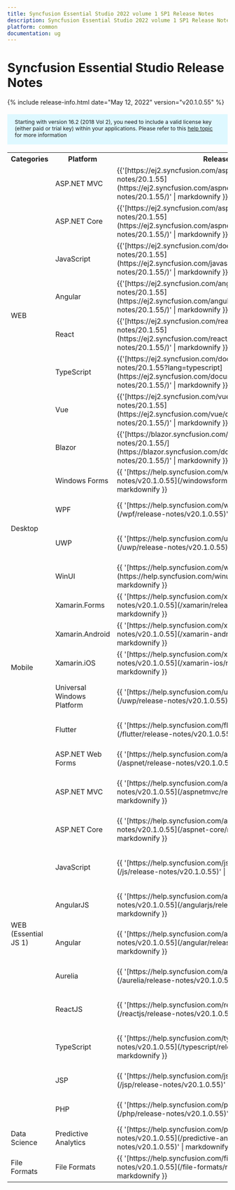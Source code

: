 ```yaml
---
title: Syncfusion Essential Studio 2022 volume 1 SP1 Release Notes  
description: Syncfusion Essential Studio 2022 volume 1 SP1 Release Notes  
platform: common
documentation: ug
---
```


# Syncfusion Essential Studio  Release Notes  

{% include release-info.html date="May 12, 2022"   version="v20.1.0.55" %} 

<style>
#license {
    font-size: .88em!important;
margin-top: 1.5em;     margin-bottom: 1.5em;
    background-color: #def8ff;
    padding: 10px 17px 14px;
}
</style>

<div id="license">
Starting with version 16.2 (2018 Vol 2), you need to include a valid license key (either paid or trial key) within your applications. 
Please refer to this <a href="/common/essential-studio/licensing/license-key">help topic</a> for more information 
</div>



<table>
<tr>
<th>
Categories</th><th>
Platform</th><th>
Release Notes</th><th>
Read Me</th></tr>
<tr>
<td rowspan="8">
WEB 
</td>
<td>
ASP.NET MVC
</td>
<td>{{'[https://ej2.syncfusion.com/aspnetmvc/documentation/release-notes/20.1.55](https://ej2.syncfusion.com/aspnetmvc/documentation/release-notes/20.1.55/)' | markdownify }}
</td>
<td>{{'[http://files2.syncfusion.com/Installs/v20.1.0.55/ReadMe/web/ASPMVC.html](http://files2.syncfusion.com/Installs/v20.1.0.55/ReadMe/web/ASPMVC.html)' | markdownify }}
</td>
</tr>
<tr>
<td>
ASP.NET Core	
</td>
<td>{{'[https://ej2.syncfusion.com/aspnetcore/documentation/release-notes/20.1.55](https://ej2.syncfusion.com/aspnetcore/documentation/release-notes/20.1.55/)' | markdownify }}
</td>
<td>{{'[http://files2.syncfusion.com/Installs/v20.1.0.55/ReadMe/web/ASPNETCORE.html](http://files2.syncfusion.com/Installs/v20.1.0.55/ReadMe/web/ASPNETCORE.html)' | markdownify }}
</td>
</tr>
<tr>
<td>
JavaScript
</td>
<td>{{'[https://ej2.syncfusion.com/documentation/release-notes/20.1.55](https://ej2.syncfusion.com/javascript/documentation/release-notes/20.1.55/)' | markdownify }}
</td>
<td>{{'[http://files2.syncfusion.com/Installs/v20.1.0.55/ReadMe/web/JavaScript.html](http://files2.syncfusion.com/Installs/v20.1.0.55/ReadMe/web/JavaScript.html)' | markdownify }}
</td>
</tr>
<tr>
<td>
Angular
</td>
<td>{{'[https://ej2.syncfusion.com/angular/documentation/release-notes/20.1.55](https://ej2.syncfusion.com/angular/documentation/release-notes/20.1.55/)' | markdownify }}
</td>
<td>{{'[http://files2.syncfusion.com/Installs/v20.1.0.55/ReadMe/web/Angular.html](http://files2.syncfusion.com/Installs/v20.1.0.55/ReadMe/web/Angular.html)' | markdownify }}
</td>
</tr>
<tr>
<td>
React
</td>
<td>{{'[https://ej2.syncfusion.com/react/documentation/release-notes/20.1.55](https://ej2.syncfusion.com/react/documentation/release-notes/20.1.55/)' | markdownify }}
</td>
<td>{{'[http://files2.syncfusion.com/Installs/v20.1.0.55/ReadMe/web/React.html](http://files2.syncfusion.com/Installs/v20.1.0.55/ReadMe/web/React.html)' | markdownify }}
</td>
</tr>
<tr>
<td>
TypeScript
</td>
<td>{{'[https://ej2.syncfusion.com/documentation/release-notes/20.1.55?lang=typescript](https://ej2.syncfusion.com/documentation/release-notes/20.1.55/)' | markdownify }}
</td>
<td>{{'[http://files2.syncfusion.com/Installs/v20.1.0.55/ReadMe/web/TypeScript.html](http://files2.syncfusion.com/Installs/v20.1.0.55/ReadMe/web/TypeScript.html)' | markdownify }}
</td>
</tr>
<tr>
<td>
Vue
</td>
<td>{{'[https://ej2.syncfusion.com/vue/documentation/release-notes/20.1.55](https://ej2.syncfusion.com/vue/documentation/release-notes/20.1.55/)' | markdownify }}
</td>
<td>{{'[http://files2.syncfusion.com/Installs/v20.1.0.55/ReadMe/web/Vue.html](http://files2.syncfusion.com/Installs/v20.1.0.55/ReadMe/web/Vue.html)' | markdownify }}
</td>
</tr>
<tr>
<td>
Blazor
</td>
<td>{{'[https://blazor.syncfusion.com/documentation/release-notes/20.1.55/](https://blazor.syncfusion.com/documentation/release-notes/20.1.55/)' | markdownify }}
</td>
<td>{{'[http://files2.syncfusion.com/Installs/v20.1.0.55/ReadMe/web/Blazor.html](http://files2.syncfusion.com/Installs/v20.1.0.55/ReadMe/web/Blazor.html)' | markdownify }}
</td>
</tr>
<tr>
<td rowspan="4">
Desktop
</td>
<td>
Windows Forms
</td>
<td>{{ '[https://help.syncfusion.com/windowsforms/release-notes/v20.1.0.55](/windowsforms/release-notes/v20.1.0.55)' | markdownify }}
</td>
<td>{{ '[http://files2.syncfusion.com/Installs/v20.1.0.55/ReadMe/WindowsForms.html](http://files2.syncfusion.com/Installs/v20.1.0.55/ReadMe/WindowsForms.html)' | markdownify }}
</td>
</tr>
<tr>
<td>
WPF
</td>
<td>{{ '[https://help.syncfusion.com/wpf/release-notes/v20.1.0.55](/wpf/release-notes/v20.1.0.55)' | markdownify }}
</td>
<td>{{ '[http://files2.syncfusion.com/Installs/v20.1.0.55/ReadMe/WPF.html](http://files2.syncfusion.com/Installs/v20.1.0.55/ReadMe/WPF.html)' | markdownify }}
</td>
</tr>
<tr>
<td>
UWP
</td>
<td>{{ '[https://help.syncfusion.com/uwp/release-notes/v20.1.0.55](/uwp/release-notes/v20.1.0.55)' | markdownify }}
</td>
<td>{{ '[http://files2.syncfusion.com/Installs/v20.1.0.55/ReadMe/UniversalWindows.html](http://files2.syncfusion.com/Installs/v20.1.0.55/ReadMe/UniversalWindows.html)' | markdownify }}
</td>
</tr>
<tr>
<td>
WinUI
</td>
<td>{{ '[https://help.syncfusion.com/winui/release-notes/v20.1.0.55](https://help.syncfusion.com/winui/release-notes/v20.1.0.55)' | markdownify }}
</td>
<td>{{ '[http://files2.syncfusion.com/Installs/v20.1.0.55/ReadMe/WinUI.html](http://files2.syncfusion.com/Installs/v20.1.0.55/ReadMe/WinUI.html)' | markdownify }}
</td>
</tr>
<tr>
<td rowspan="5">
Mobile
</td>
<td>
Xamarin.Forms
</td>
<td>{{ '[https://help.syncfusion.com/xamarin/release-notes/v20.1.0.55](/xamarin/release-notes/v20.1.0.55)' | markdownify }}
</td>
<td>{{ '[http://files2.syncfusion.com/Installs/v20.1.0.55/ReadMe/Xamarin_Forms.html](http://files2.syncfusion.com/Installs/v20.1.0.55/ReadMe/Xamarin_Forms.html)' | markdownify }}
</td>
</tr>
<tr>
<td>
Xamarin.Android
</td>
<td>{{ '[https://help.syncfusion.com/xamarin-android/release-notes/v20.1.0.55](/xamarin-android/release-notes/v20.1.0.55)' | markdownify }}
</td>
<td>{{ '[http://files2.syncfusion.com/Installs/v20.1.0.55/ReadMe/Xamarin_Forms.html](http://files2.syncfusion.com/Installs/v20.1.0.55/ReadMe/Xamarin_Forms.html)' | markdownify }}
</td>
</tr>
<tr>
<td>
Xamarin.iOS
</td>
<td>{{ '[https://help.syncfusion.com/xamarin-ios/release-notes/v20.1.0.55](/xamarin-ios/release-notes/v20.1.0.55)' | markdownify }}
</td>
<td>{{ '[http://files2.syncfusion.com/Installs/v20.1.0.55/ReadMe/Xamarin_Forms.html](http://files2.syncfusion.com/Installs/v20.1.0.55/ReadMe/Xamarin_Forms.html)' | markdownify }}
</td>
</tr>
<tr>
<td>
Universal Windows Platform
</td>
<td>{{ '[https://help.syncfusion.com/uwp/release-notes/v20.1.0.55](/uwp/release-notes/v20.1.0.55)' | markdownify }}
</td>
<td>{{ '[http://files2.syncfusion.com/Installs/v20.1.0.55/ReadMe/UniversalWindows.html](http://files2.syncfusion.com/Installs/v20.1.0.55/ReadMe/UniversalWindows.html)' | markdownify }}
</td>
</tr>
<tr>
<td>
Flutter
</td>
<td>{{ '[https://help.syncfusion.com/flutter/release-notes/v20.1.0.55](/flutter/release-notes/v20.1.0.55)' | markdownify }}
</td>
<td>{{ '[http://files2.syncfusion.com/Installs/v20.1.0.55/ReadMe/Flutter.html](http://files2.syncfusion.com/Installs/v20.1.0.55/ReadMe/Flutter.html)' | markdownify }}
</td>
</tr>
<tr>
<td rowspan="11">
WEB (Essential JS 1)
</td>
<td>
ASP.NET Web Forms
</td>
<td>{{ '[https://help.syncfusion.com/aspnet/release-notes/v20.1.0.55](/aspnet/release-notes/v20.1.0.55)' | markdownify }}
</td>
<td>{{ '[http://files2.syncfusion.com/Installs/v20.1.0.55/ReadMe/essential-js1/ASP.html](http://files2.syncfusion.com/Installs/v20.1.0.55/ReadMe/essential-js1/ASP.html)' | markdownify }}
</td>
</tr>
<tr>
<td>
ASP.NET MVC
</td>
<td>{{ '[https://help.syncfusion.com/aspnetmvc/release-notes/v20.1.0.55](/aspnetmvc/release-notes/v20.1.0.55)' | markdownify }}
</td>
<td>{{ '[http://files2.syncfusion.com/Installs/v20.1.0.55/ReadMe/essential-js1/ASPMVC.html](http://files2.syncfusion.com/Installs/v20.1.0.55/ReadMe/essential-js1/ASPMVC.html)' | markdownify }}
</td>
</tr>
<tr>
<td>
ASP.NET Core
</td>
<td>{{ '[https://help.syncfusion.com/aspnet-core/release-notes/v20.1.0.55](/aspnet-core/release-notes/v20.1.0.55)' | markdownify }}
</td>
<td>
{{ '[http://files2.syncfusion.com/Installs/v20.1.0.55/ReadMe/essential-js1/ASPNETCORE.html](http://files2.syncfusion.com/Installs/v20.1.0.55/ReadMe/essential-js1/ASPNETCORE.html)' | markdownify }}
</td>
</tr>
<tr>
<td>
JavaScript
</td>
<td>{{ '[https://help.syncfusion.com/js/release-notes/v20.1.0.55](/js/release-notes/v20.1.0.55)' | markdownify }}
</td>
<td>{{ '[http://files2.syncfusion.com/Installs/v20.1.0.55/ReadMe/essential-js1/JavaScript.html](http://files2.syncfusion.com/Installs/v20.1.0.55/ReadMe/essential-js1/JavaScript.html)' | markdownify }}
</td>
</tr>
<tr>
<td>
AngularJS
</td>
<td>{{ '[https://help.syncfusion.com/angularjs/release-notes/v20.1.0.55](/angularjs/release-notes/v20.1.0.55)' | markdownify }}
</td>
<td>{{ '[http://files2.syncfusion.com/Installs/v20.1.0.55/ReadMe/essential-js1/AngularJS.html](http://files2.syncfusion.com/Installs/v20.1.0.55/ReadMe/essential-js1/AngularJS.html)' | markdownify }}
</td>
</tr>
<tr>
<td>
Angular
</td>
<td>{{ '[https://help.syncfusion.com/angular/release-notes/v20.1.0.55](/angular/release-notes/v20.1.0.55)' | markdownify }}
</td>
<td>{{ '[http://files2.syncfusion.com/Installs/v20.1.0.55/ReadMe/essential-js1/Angular.html](http://files2.syncfusion.com/Installs/v20.1.0.55/ReadMe/essential-js1/Angular.html)' | markdownify }}
</td>
</tr>
<tr>
<td>
Aurelia
</td>
<td>{{ '[https://help.syncfusion.com/aurelia/release-notes/v20.1.0.55](/aurelia/release-notes/v20.1.0.55)' | markdownify }}
</td>
<td>{{ '[http://files2.syncfusion.com/Installs/v20.1.0.55/ReadMe/essential-js1/Aurelia.html](http://files2.syncfusion.com/Installs/v20.1.0.55/ReadMe/essential-js1/Aurelia.html)' | markdownify }}
</td>
</tr>
<tr>
<td>
ReactJS
</td>
<td>{{ '[https://help.syncfusion.com/reactjs/release-notes/v20.1.0.55](/reactjs/release-notes/v20.1.0.55)' | markdownify }}
</td>
<td>{{ '[http://files2.syncfusion.com/Installs/v20.1.0.55/ReadMe/essential-js1/ReactJS.html](http://files2.syncfusion.com/Installs/v20.1.0.55/ReadMe/essential-js1/ReactJS.html)' | markdownify }}
</td>
</tr>
<tr>
<td>
TypeScript
</td>
<td>{{ '[https://help.syncfusion.com/typescript/release-notes/v20.1.0.55](/typescript/release-notes/v20.1.0.55)' | markdownify }}
</td>
<td>{{ '[http://files2.syncfusion.com/Installs/v20.1.0.55/ReadMe/essential-js1/TypeScript.html](http://files2.syncfusion.com/Installs/v20.1.0.55/ReadMe/essential-js1/TypeScript.html)' | markdownify }}
</td>
</tr>
<tr>
<td>
JSP
</td>
<td>{{ '[https://help.syncfusion.com/jsp/release-notes/v20.1.0.55](/jsp/release-notes/v20.1.0.55)' | markdownify }}
</td>
<td>{{ '[http://files2.syncfusion.com/Installs/v20.1.0.55/ReadMe/essential-js1/JSP.html](http://files2.syncfusion.com/Installs/v20.1.0.55/ReadMe/essential-js1/JSP.html)' | markdownify }}
</td>
</tr>
<tr>
<td>
PHP
</td>
<td>{{ '[https://help.syncfusion.com/php/release-notes/v20.1.0.55](/php/release-notes/v20.1.0.55)' | markdownify }}
</td>
<td>{{ '[http://files2.syncfusion.com/Installs/v20.1.0.55/ReadMe/essential-js1/PHP.html](http://files2.syncfusion.com/Installs/v20.1.0.55/ReadMe/essential-js1/PHP.html)' | markdownify }}
</td>
</tr>
<tr>
<td>
Data Science
</td>
<td>
Predictive Analytics
</td>
<td>{{ '[https://help.syncfusion.com/predictive-analytics/release-notes/v20.1.0.55](/predictive-analytics/release-notes/v20.1.0.55)' | markdownify }}
</td>
<td>
</td>
</tr>
<tr>
<td>
File Formats
</td>
<td>
File Formats
</td>
<td>{{ '[https://help.syncfusion.com/file-formats/release-notes/v20.1.0.55](/file-formats/release-notes/v20.1.0.55)' | markdownify }}
</td>
<td>
</td>
</tr>
</table>